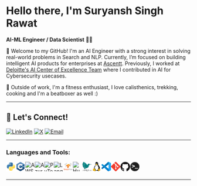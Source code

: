 # Hello there, I'm Suryansh Singh Rawat

**AI-ML Engineer / Data Scientist** 👨‍💻

👋 Welcome to my GitHub! I'm an AI Engineer with a strong interest in solving real-world problems in Search and NLP. Currently, I’m focused on building intelligent AI products for enterprises at [Ascentt](https://www.ascentt.com/). 
Previously, I worked at [Deloitte's AI Center of Excellence Team](https://www.deloitte.com/in/en/about/press-room/deloitte-unveils-global-ai-simulation-centre-of-excellence.html) where I contributed in AI for Cybersecurity usecases. 

👟 Outside of work, I'm a fitness enthusiast, I love calisthenics, trekking, cooking and I'm a beatboxer as well :) 

---

## 🤝 Let's Connect!  

[![LinkedIn](https://img.shields.io/badge/LinkedIn-Suryansh%20Singh%20Rawat-blue?style=flat-square&logo=linkedin)](https://linkedin.com/in/suryansh-singh-rawat)
[![X](https://img.shields.io/badge/X-Follow%20%40suryanshssr-black?style=flat-square&logo=x)](https://x.com/suryanshssr)
[![Email](https://img.shields.io/badge/Email-suryanshsinghrawat%40gmail.com-red?style=flat-square&logo=gmail)](mailto:suryanshsinghrawat@gmail.com)

---


### Languages and Tools:
<div>
<img align="left" alt="Python" width="26px" height="26px" title="Python" src="https://raw.githubusercontent.com/github/explore/80688e429a7d4ef2fca1e82350fe8e3517d3494d/topics/python/python.png"/>
<img align="left" alt="C++" width="26px" height="26px"title="C++" src="https://raw.githubusercontent.com/github/explore/80688e429a7d4ef2fca1e82350fe8e3517d3494d/topics/cpp/cpp.png" />
<img align="left" alt="AWS" width="26px" height="26px" title="AWS" src="https://github.com/gilbarbara/logos/blob/main/logos/aws.svg" />
<img align="left" alt="Azure" width="26px" height="26px" title="Azure" src="https://github.com/gilbarbara/logos/blob/main/logos/microsoft-azure.svg" /> 
<img align="left" alt="PyTorch" width="26px" height="26px"title="PyTorch" src="https://github.com/pytorch/pytorch/blob/main/docs/source/_static/img/pytorch-logo-flame.png" />
<img align="left" alt="Langchain" width="26px" height="26px"title="Langchain" src="https://github.com/langchain-ai/langchain/blob/master/docs/static/img/brand/favicon.png" />
<img align="left" alt="TF" width="26px" height="26px" title="TensorFlow" src="https://raw.githubusercontent.com/github/explore/80688e429a7d4ef2fca1e82350fe8e3517d3494d/topics/tensorflow/tensorflow.png" />
<img align="left" alt="HuggingFace" width="26px" height="26px" title="HuggingFace" src="https://github.com/gilbarbara/logos/blob/main/logos/hugging-face-icon.svg" />
<img align="left" alt="LaTeX" width="26px" height="26px" title="LaTeX" src="https://raw.githubusercontent.com/github/explore/80688e429a7d4ef2fca1e82350fe8e3517d3494d/topics/latex/latex.png" />
<img align="left" alt="Linux" width="26px" height="26px"title="Linux" src="https://raw.githubusercontent.com/github/explore/80688e429a7d4ef2fca1e82350fe8e3517d3494d/topics/linux/linux.png" />
<img align="left" alt="Visual Studio Code" width="26px" height="26px" title="VSCode" src="https://raw.githubusercontent.com/github/explore/80688e429a7d4ef2fca1e82350fe8e3517d3494d/topics/visual-studio-code/visual-studio-code.png" />
<img align="left" alt="Git" width="26px"  height="26px" title="Git" src="https://raw.githubusercontent.com/github/explore/80688e429a7d4ef2fca1e82350fe8e3517d3494d/topics/git/git.png" />
<img align="left" alt="GitHub" width="26px" height="26px" title="GitHub" src="https://raw.githubusercontent.com/github/explore/78df643247d429f6cc873026c0622819ad797942/topics/github/github.png" />
<img align="left" alt="Terminal" width="26px"  height="26px" title="Terminal" src="https://raw.githubusercontent.com/github/explore/80688e429a7d4ef2fca1e82350fe8e3517d3494d/topics/terminal/terminal.png" />
</div>

<br/><br/>

---
